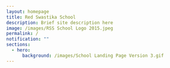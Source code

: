```yaml
---
layout: homepage
title: Red Swastika School
description: Brief site description here
image: /images/RSS School Logo 2015.jpeg
permalink: /
notification: ""
sections:
  - hero:
      background: /images/School Landing Page Version 3.gif
---
```

